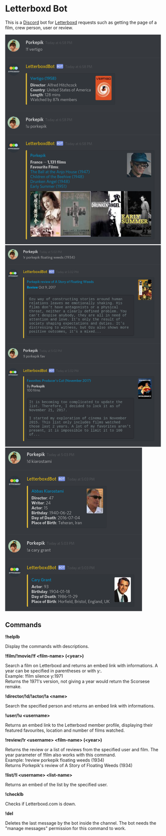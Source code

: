 # Letterboxd Bot

This is a [Discord](https://discordapp.com/) bot for [Letterboxd](https://letterboxd.com/) requests such as getting the page of a film, crew person, user or review.

![Screenshot Letterboxd Bot 1](img/lbxd1.png)
![Screenshot Letterboxd Bot 2](img/lbxd2.png)
![Screenshot Letterboxd Bot 3](img/lbxd3.png)

## Commands

**!helplb**

Display the commands with descriptions.

**!film/!movie/!f \<film-name> (\<year>)**

Search a film on Letterboxd and returns an embed link with informations.
A year can be specified in parentheses or with y:.  
Example: !film silence y:1971  
Returns the 1971's version, not giving a year would return the Scorsese remake.

**!director/!d/!actor/!a \<name>**

Search the specified person and returns an embed link with informations.

**!user/!u \<username>**

Returns an embed link to the Letterboxd member profile, displaying their featured favourites, location and number of films watched.

**!review/!r \<username> \<film-name> (\<year>)**

Returns the review or a list of reviews from the specified user and film. The year parameter of !film also works with this command.  
Example: !review porkepik floating weeds (1934)  
Returns Porkepik's review of A Story of Floating Weeds (1934)

**!list/!l \<username> \<list-name>**

Returns an embed of the list by the specified user.

**!checklb**

Checks if Letterboxd.com is down.

**!del**

Deletes the last message by the bot inside the channel. The bot needs the "manage messages" permission for this command to work.
